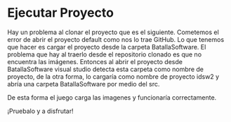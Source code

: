 # Ejecutar Proyecto

Hay un problema al clonar el proyecto que es el siguiente. Cometemos el error de abrir el proyecto default como nos lo trae GitHub. Lo que tenemos que hacer es cargar el proyecto desde la carpeta BatallaSoftware. El problema que hay al traerlo desde el repositorio clonado es que no encuentra las imágenes. Entonces al abrir el proyecto desde BatallaSoftware visual studio detecta esta carpeta como nombre de proyecto, de la otra forma, lo cargaría como nombre de proyecto idsw2 y abría una carpeta BatallaSoftware por medio del src.

De esta forma el juego carga las imagenes y funcionaría correctamente.

¡Pruebalo y a disfrutar!
